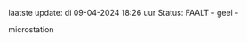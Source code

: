 laatste update: 
di 09-04-2024 18:26   uur 
Status: FAALT - geel - 
<div class="service Y">microstation</div>